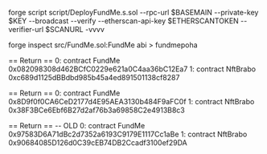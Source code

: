 forge script script/DeployFundMe.s.sol --rpc-url $BASEMAIN --private-key $KEY --broadcast --verify --etherscan-api-key $ETHERSCANTOKEN --verifier-url $SCANURL -vvvv

forge inspect src/FundMe.sol:FundMe abi > fundmepoha 

== Return ==
0: contract FundMe 0x082098308d462BCfC0229e621a0C4aa36bC12Ea7
1: contract NftBrabo 0xc689d1125dBBdbd985b45a4ed891501138cf8287


             
== Return ==
0: contract FundMe 0x8D9f0f0CA6CeD2177d4E95AEA3130b484F9aFC0f
1: contract NftBrabo 0x38F3BCe6Ebf6B27d2af76b3a69858C2e4913B8c3


== Return == -- OLD
0: contract FundMe 0x97583D6A71dBc2d7352a6193C9179E1117Cc1aBe
1: contract NftBrabo 0x90684085D126d0C39cEB74DB2Ccadf3100ef29DA


